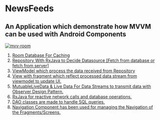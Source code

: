 # NewsFeeds

## An Application which demonstrate how MVVM can be used with Android Components
<a href="https://ibb.co/BL1TCL6"><img src="https://i.ibb.co/WnTB2nz/mvv-room.png" alt="mvv-room" border="0">
1. Room Database For Caching
2. Repository With RxJava to Decide Datasource [Fetch from database or fetch from server]
3. ViewModel which process the data received from Repository
4. View with fragment which reflect processed data stream from viewmodel to update UI.
5. MutuableLiveData & Live Data For Data Streams to transmit data with Observer Design Pattern.
6. RxJava for reactive network calls and database operations.
7. DAO classes are made to handle SQL queries.
8. Navigation Component has been used for managing the Navigation of the Fragments/Screens.
